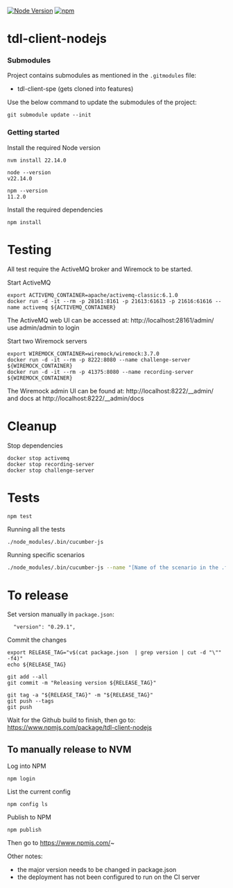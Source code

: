 [![Node Version](http://img.shields.io/badge/Node-22.14.0-green.svg)](https://nodejs.org/dist/latest-v22.x/)
[![npm](http://img.shields.io/npm/v/tdl-client.svg?maxAge=2592000)](https://www.npmjs.com/package/tdl-client-nodejs)

# tdl-client-nodejs

### Submodules

Project contains submodules as mentioned in the `.gitmodules` file:
- tdl-client-spe (gets cloned into features)

Use the below command to update the submodules of the project:

```
git submodule update --init
```

### Getting started

Install the required Node version
```shell
nvm install 22.14.0

node --version
v22.14.0

npm --version
11.2.0
```

Install the required dependencies
```shell
npm install
```

# Testing

All test require the ActiveMQ broker and Wiremock to be started.

Start ActiveMQ
```shell
export ACTIVEMQ_CONTAINER=apache/activemq-classic:6.1.0
docker run -d -it --rm -p 28161:8161 -p 21613:61613 -p 21616:61616 --name activemq ${ACTIVEMQ_CONTAINER}
```

The ActiveMQ web UI can be accessed at:
http://localhost:28161/admin/
use admin/admin to login

Start two Wiremock servers
```shell
export WIREMOCK_CONTAINER=wiremock/wiremock:3.7.0
docker run -d -it --rm -p 8222:8080 --name challenge-server ${WIREMOCK_CONTAINER}
docker run -d -it --rm -p 41375:8080 --name recording-server ${WIREMOCK_CONTAINER}
```

The Wiremock admin UI can be found at:
http://localhost:8222/__admin/
and docs at
http://localhost:8222/__admin/docs

# Cleanup

Stop dependencies
```
docker stop activemq
docker stop recording-server
docker stop challenge-server
```

# Tests

```
npm test
```

Running all the tests
```shell
./node_modules/.bin/cucumber-js
```

Running specific scenarios
```bash
./node_modules/.bin/cucumber-js --name "[Name of the scenario in the .features file within quotes]"  
```

# To release
Set version manually in `package.json`:
```
  "version": "0.29.1",
```

Commit the changes
```
export RELEASE_TAG="v$(cat package.json  | grep version | cut -d "\"" -f4)"
echo ${RELEASE_TAG}

git add --all
git commit -m "Releasing version ${RELEASE_TAG}"

git tag -a "${RELEASE_TAG}" -m "${RELEASE_TAG}"
git push --tags
git push
```

Wait for the Github build to finish, then go to:
https://www.npmjs.com/package/tdl-client-nodejs


## To manually release to NVM

Log into NPM
```shell
npm login
```

List the current config
```shell
npm config ls
```

Publish to NPM
```shell
npm publish
```

Then go to https://www.npmjs.com/~

Other notes:
- the major version needs to be changed in package.json
- the deployment has not been configured to run on the CI server
